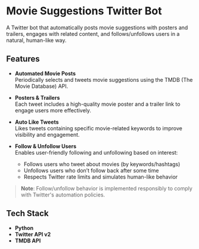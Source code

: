 # Movie Suggestions Twitter Bot

A Twitter bot that automatically posts movie suggestions with posters and trailers, engages with related content, and follows/unfollows users in a natural, human-like way.

## Features

- **Automated Movie Posts**  
  Periodically selects and tweets movie suggestions using the TMDB (The Movie Database) API.

- **Posters & Trailers**  
  Each tweet includes a high-quality movie poster and a trailer link to engage users more effectively.

- **Auto Like Tweets**  
  Likes tweets containing specific movie-related keywords to improve visibility and engagement.

- **Follow & Unfollow Users**  
  Enables user-friendly following and unfollowing based on interest:
  - Follows users who tweet about movies (by keywords/hashtags)
  - Unfollows users who don’t follow back after some time
  - Respects Twitter rate limits and simulates human-like behavior

> **Note**: Follow/unfollow behavior is implemented responsibly to comply with Twitter's automation policies.

## Tech Stack

- **Python**
- **Twitter API v2**
- **TMDB API**
